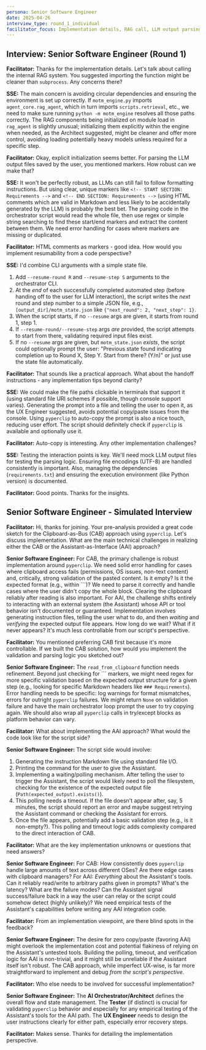 ```yaml
---
persona: Senior Software Engineer
date: 2025-04-26
interview_type: round_1_individual
facilitator_focus: Implementation details, RAG call, LLM output parsing, resumability
---
```


## Interview: Senior Software Engineer (Round 1)

**Facilitator:** Thanks for the implementation details. Let's talk about calling the internal RAG system. You suggested importing the function might be cleaner than `subprocess`. Any concerns there?

**SSE:** The main concern is avoiding circular dependencies and ensuring the environment is set up correctly. If `motm_engine.py` imports `agent_core.rag_agent`, which in turn imports `scripts.retrieval`, etc., we need to make sure running `python -m motm_engine` resolves all those paths correctly. The RAG components being initialized on module load in `rag_agent` is slightly unusual; initializing them explicitly within the engine when needed, as the Architect suggested, might be cleaner and offer more control, avoiding loading potentially heavy models unless required for a specific step.

**Facilitator:** Okay, explicit initialization seems better. For parsing the LLM output files saved by the user, you mentioned markers. How robust can we make that?

**SSE:** It won't be perfectly robust, as LLMs can still fail to follow formatting instructions. But using clear, unique markers like `<!-- START SECTION: Requirements -->` and `<!-- END SECTION: Requirements -->` (using HTML comments which are valid in Markdown and less likely to be accidentally generated by the LLM) is probably the best bet. The parsing code in the orchestrator script would read the whole file, then use regex or simple string searching to find these start/end markers and extract the content between them. We need error handling for cases where markers are missing or duplicated.

**Facilitator:** HTML comments as markers - good idea. How would you implement resumability from a code perspective?

**SSE:** I'd combine CLI arguments with a simple state file. 
1.  Add `--resume-round R` and `--resume-step S` arguments to the orchestrator CLI.
2.  At the *end* of each successfully completed automated step (before handing off to the user for LLM interaction), the script writes the *next* round and step number to a simple JSON file, e.g., `[output_dir]/motm_state.json` like `{"next_round": 2, "next_step": 1}`.
3.  When the script starts, if no `--resume` args are given, it starts from round 1, step 1.
4.  If `--resume-round/--resume-step` args *are* provided, the script attempts to start from there, validating required input files exist.
5.  If no `--resume` args are given, but `motm_state.json` *exists*, the script could optionally prompt the user: "Previous state found indicating completion up to Round X, Step Y. Start from there? (Y/n)" or just use the state file automatically.

**Facilitator:** That sounds like a practical approach. What about the handoff instructions - any implementation tips beyond clarity?

**SSE:** We could make the file paths clickable in terminals that support it (using standard file URI schemes if possible, though console support varies). Generating the prompt into a file and telling the user to open it, as the UX Engineer suggested, avoids potential copy/paste issues from the console. Using `pyperclip` to auto-copy the prompt is also a nice touch, reducing user effort. The script should definitely check if `pyperclip` is available and optionally use it.

**Facilitator:** Auto-copy is interesting. Any other implementation challenges?

**SSE:** Testing the interaction points is key. We'll need mock LLM output files for testing the parsing logic. Ensuring file encodings (UTF-8) are handled consistently is important. Also, managing the dependencies (`requirements.txt`) and ensuring the execution environment (like Python version) is documented.

**Facilitator:** Good points. Thanks for the insights. 

## Senior Software Engineer - Simulated Interview

**Facilitator:** Hi, thanks for joining. Your pre-analysis provided a great code sketch for the Clipboard-as-Bus (CAB) approach using `pyperclip`. Let's discuss implementation. What are the main technical challenges in realizing either the CAB or the Assistant-as-Interface (AAI) approach?

**Senior Software Engineer:** For CAB, the primary challenge is robust implementation around `pyperclip`. We need solid error handling for cases where clipboard access fails (permissions, OS issues, non-text content) and, critically, strong validation of the pasted content. Is it empty? Is it the expected format (e.g., within ```)? We need to parse it correctly and handle cases where the user didn't copy the whole block. Clearing the clipboard reliably after reading is also important. For AAI, the challenge shifts entirely to interacting with an external system (the Assistant) whose API or tool behavior isn't documented or guaranteed. Implementation involves generating instruction files, telling the user what to do, and then *waiting* and *verifying* the expected output file appears. How long do we wait? What if it never appears? It's much less controllable from our script's perspective.

**Facilitator:** You mentioned preferring CAB first because it's more controllable. If we built the CAB solution, how would you implement the validation and parsing logic you sketched out?

**Senior Software Engineer:** The `read_from_clipboard` function needs refinement. Beyond just checking for ``` markers, we might need regex for more specific validation based on the expected output structure for a given step (e.g., looking for specific Markdown headers like `### Requirements`). Error handling needs to be specific: log warnings for format mismatches, errors for outright `pyperclip` failures. We might return `None` on validation failure and have the main orchestrator loop prompt the user to try copying again. We should also wrap all `pyperclip` calls in try/except blocks as platform behavior can vary.

**Facilitator:** What about implementing the AAI approach? What would the code look like for the script side?

**Senior Software Engineer:** The script side would involve:
1.  Generating the instruction Markdown file using standard file I/O.
2.  Printing the command for the user to give the Assistant.
3.  Implementing a waiting/polling mechanism. After telling the user to trigger the Assistant, the script would likely need to poll the filesystem, checking for the existence of the expected output file (`Path(expected_output).exists()`).
4.  This polling needs a timeout. If the file doesn't appear after, say, 5 minutes, the script should report an error and maybe suggest retrying the Assistant command or checking the Assistant for errors.
5.  Once the file appears, potentially add a basic validation step (e.g., is it non-empty?).
This polling and timeout logic adds complexity compared to the direct interaction of CAB.

**Facilitator:** What are the key implementation unknowns or questions that need answers?

**Senior Software Engineer:** For CAB: How consistently does `pyperclip` handle large amounts of text across different OSes? Are there edge cases with clipboard managers? For AAI: *Everything* about the Assistant's tools. Can it reliably read/write to arbitrary paths given in prompts? What's the latency? What are the failure modes? Can the Assistant signal success/failure back in a way the user can relay or the script could somehow detect (highly unlikely)? We need empirical tests of the Assistant's capabilities before writing any AAI integration code.

**Facilitator:** From an implementation viewpoint, are there blind spots in the feedback?

**Senior Software Engineer:** The desire for zero copy/paste (favoring AAI) might overlook the implementation cost and potential flakiness of relying on the Assistant's untested tools. Building the polling, timeout, and verification logic for AAI is non-trivial, and it might still be unreliable if the Assistant itself isn't robust. The CAB approach, while imperfect UX-wise, is far more straightforward to implement and debug *from the script's perspective*.

**Facilitator:** Who else needs to be involved for successful implementation?

**Senior Software Engineer:** The **AI Orchestrator/Architect** defines the overall flow and state management. The **Tester** (if distinct) is crucial for validating `pyperclip` behavior and especially for any empirical testing of the Assistant's tools for the AAI path. The **UX Engineer** needs to design the user instructions clearly for either path, especially error recovery steps.

**Facilitator:** Makes sense. Thanks for detailing the implementation perspective. 